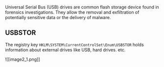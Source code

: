 Universal Serial Bus (USB) drives are common flash storage device found in forensics investigations. They allow the removal and exfiltration of potentially sensitive data or the delivery of malware.

## USBSTOR

The registry key `HKLM\SYSTEM\CurrentControlSet\Enum\USBSTOR` holds information about external drives like USB, hard drives. etc.

![[image2_1.png]]